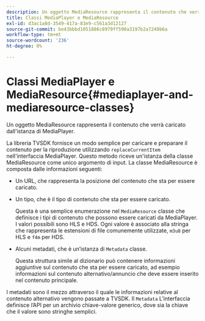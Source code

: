 ```yaml
---
description: Un oggetto MediaResource rappresenta il contenuto che verrà caricato dall'istanza di MediaPlayer.
title: Classi MediaPlayer e MediaResource
exl-id: d3ac1a8d-3549-417a-83e9-c561a3d12127
source-git-commit: be43bbbd1051886c8979ff590a3197b2a7249b6a
workflow-type: tm+mt
source-wordcount: '236'
ht-degree: 0%

---
```


# Classi MediaPlayer e MediaResource{#mediaplayer-and-mediaresource-classes}

Un oggetto MediaResource rappresenta il contenuto che verrà caricato dall&#39;istanza di MediaPlayer.

<!--<a id="section_B09A012C97454AF58CE2269B800D8027"></a>-->

La libreria TVSDK fornisce un modo semplice per caricare e preparare il contenuto per la riproduzione utilizzando `replaceCurrentItem` nell&#39;interfaccia MediaPlayer. Questo metodo riceve un&#39;istanza della classe MediaResource come unico argomento di input. La classe MediaResource è composta dalle informazioni seguenti:

* Un URL, che rappresenta la posizione del contenuto che sta per essere caricato.
* Un tipo, che è il tipo di contenuto che sta per essere caricato.

   Questa è una semplice enumerazione nel `MediaResource` classe che definisce i tipi di contenuto che possono essere caricati da MediaPlayer. I valori possibili sono HLS e HDS. Ogni valore è associato alla stringa che rappresenta le estensioni di file comunemente utilizzate, `m3u8` per HLS e `f4m` per HDS.
* Alcuni metadati, che è un’istanza di `Metadata` classe.

   Questa struttura simile al dizionario può contenere informazioni aggiuntive sul contenuto che sta per essere caricato, ad esempio informazioni sul contenuto alternativo/annuncio che deve essere inserito nel contenuto principale.

I metadati sono il mezzo attraverso il quale le informazioni relative al contenuto alternativo vengono passate a TVSDK. Il `Metadata` L’interfaccia definisce l’API per un archivio chiave-valore generico, dove sia la chiave che il valore sono stringhe semplici.
